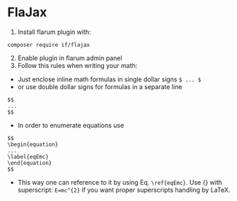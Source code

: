 # FlaJax

1. Install flarum plugin with:
```
composer require if/flajax
```

2. Enable plugin in flarum admin panel
3. Follow this rules when writing your math:

* Just enclose inline math formulas in single dollar signs `$ ... $`
* or use double dollar signs for formulas in a separate line
```
$$
...
$$
```
* In order to enumerate equations use
```
$$
\begin{equation}
...
\label{eqEmc}
\end[equation}
$$
```
* This way one can reference to it by using Eq. `\ref{eqEmc}`.
Use {} with superscript: `E=mc^{2}` if you want proper superscripts handling by LaTeX.

